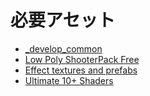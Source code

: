 # 必要アセット
- [_develop_common](https://github.com/msasaki-jyobi/_develop_common)
- [Low Poly ShooterPack Free](https://assetstore.unity.com/packages/templates/systems/low-poly-shooter-pack-free-sample-144839)
- [Effect textures and prefabs](https://assetstore.unity.com/packages/vfx/particles/effect-textures-and-prefabs-109031)
- [Ultimate 10+ Shaders](https://assetstore.unity.com/packages/vfx/shaders/ultimate-10-shaders-168611)
